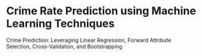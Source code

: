 # Crime Rate Prediction using Machine Learning Techniques
Crime Prediction: Leveraging Linear Regression, Forward Attribute Selection, Cross-Validation, and Bootstrapping
